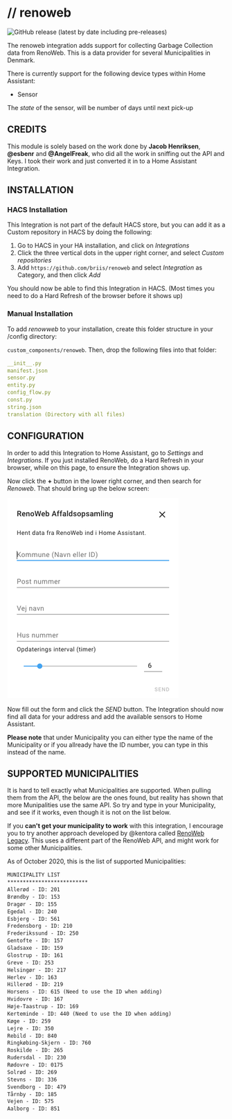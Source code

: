 # // renoweb

![GitHub release (latest by date including pre-releases)](https://img.shields.io/github/v/release/briis/renoweb?include_prereleases&style=flat-square)

The renoweb integration adds support for collecting Garbage Collection data from RenoWeb. This is a data provider for several Municipalities in Denmark.

There is currently support for the following device types within Home Assistant:

* Sensor

The *state* of the sensor, will be number of days until next pick-up

## CREDITS

This module is solely based on the work done by **Jacob Henriksen**, **@esbenr** and **@AngelFreak**, who did all the work in sniffing out the API and Keys. I took their work and just converted it in to a Home Assistant Integration.

## INSTALLATION

### HACS Installation

This Integration is not part of the default HACS store, but you can add it as a Custom repository in HACS by doing the following:

1. Go to HACS in your HA installation, and click on *Integrations*
2. Click the three vertical dots in the upper right corner, and select *Custom repositories*
3. Add `https://github.com/briis/renoweb` and select *Integration* as Category, and then click *Add*

You should now be able to find this Integration in HACS. (Most times you need to do a Hard Refresh of the browser before it shows up)

### Manual Installation

To add *renowweb* to your installation, create this folder structure in your /config directory:

`custom_components/renoweb`.
Then, drop the following files into that folder:

```yaml
__init__.py
manifest.json
sensor.py
entity.py
config_flow.py
const.py
string.json
translation (Directory with all files)
```

## CONFIGURATION

In order to add this Integration to Home Assistant, go to *Settings* and *Integrations*. If you just installed RenoWeb, do a Hard Refresh in your browser, while on this page, to ensure the Integration shows up.

Now click the **+** button in the lower right corner, and then search for *Renoweb*. That should bring up the below screen:

![](https://github.com/briis/renoweb/blob/main/config_flow.png)

Now fill out the form and click the *SEND* button. The Integration should now find all data for your address and add the available sensors to Home Assistant.

**Please note** that under Municipality you can either type the name of the Municipality or if you allready have the ID number, you can type in this instead of the name.

## SUPPORTED MUNICIPALITIES
It is hard to tell exactly what Municipalities are supported. When pulling them from the API, the below are the ones found, but reality has shown that more Munipalities use the same API. So try and type in your Municipality, and see if it works, even though it is not on the list below.

If you **can't get your municipality to work** with this integration, I encourage you to try another approach developed by @kentora called [RenoWeb Legacy](https://github.com/kentora/renoweb-legacy). This uses a different part of the RenoWeb API, and might work for some other Municipalities.

As of October 2020, this is the list of supported Municipalities:

```txt
MUNICIPALITY LIST
**************************
Allerød - ID: 201
Brøndby - ID: 153
Dragør - ID: 155
Egedal - ID: 240
Esbjerg - ID: 561
Fredensborg - ID: 210
Frederikssund - ID: 250
Gentofte - ID: 157
Gladsaxe - ID: 159
Glostrup - ID: 161
Greve - ID: 253
Helsingør - ID: 217
Herlev - ID: 163
Hillerød - ID: 219
Horsens - ID: 615 (Need to use the ID when adding)
Hvidovre - ID: 167
Høje-Taastrup - ID: 169
Kerteminde - ID: 440 (Need to use the ID when adding)
Køge - ID: 259
Lejre - ID: 350
Rebild - ID: 840
Ringkøbing-Skjern - ID: 760
Roskilde - ID: 265
Rudersdal - ID: 230
Rødovre - ID: 0175
Solrød - ID: 269
Stevns - ID: 336
Svendborg - ID: 479
Tårnby - ID: 185
Vejen - ID: 575
Aalborg - ID: 851
````
